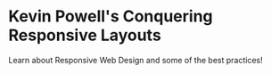 # Kevin Powell's Conquering Responsive Layouts

Learn about Responsive Web Design and some of the best practices!
